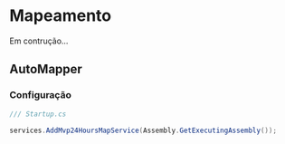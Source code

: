 # Mapeamento
Em contrução...

## AutoMapper

### Configuração
```csharp
/// Startup.cs

services.AddMvp24HoursMapService(Assembly.GetExecutingAssembly());
```
